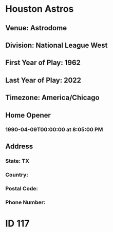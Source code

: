 # Houston Astros
## Venue: Astrodome
## Division: National League West
## First Year of Play: 1962
## Last Year of Play: 2022
## Timezone: America/Chicago
## Home Opener
### 1990-04-09T00:00:00 at 8:05:00 PM
## Address
### 
### State: TX
### Country: 
### Postal Code: 
### Phone Number: 
# ID 117